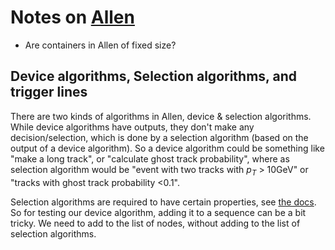 # Notes on [Allen](https://gitlab.cern.ch/lhcb/Allen)
- Are containers in Allen of fixed size?

## Device algorithms, Selection algorithms, and trigger lines
There are two kinds of algorithms in Allen, device & selection
algorithms.  While device algorithms have outputs, they don't make any
decision/selection, which is done by a selection algorithm (based on
the output of a device algorithm).  So a device algorithm could be
something like "make a long track", or "calculate ghost track
probability", where as selection algorithm would be "event with two
tracks with $p_T$ > 10GeV" or "tracks with ghost track probability
<0.1".

Selection algorithms are required to have certain properties, see [the
docs](https://allen-doc.docs.cern.ch/develop/configure_sequence.html#configure-sequence).
So for testing our device algorithm, adding it to a sequence can be a
bit tricky.  We need to add to the list of nodes, without adding to
the list of selection algorithms.

